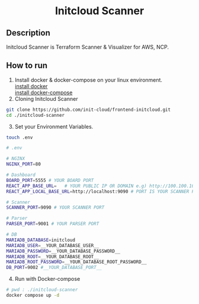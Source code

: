 <div align="center">    
 
# Initcloud Scanner

  
</div>
 
## Description   
Initcloud Scanner is Terraform Scanner & Visualizer for AWS, NCP.


## How to run
1. Install docker & docker-compose on your linux environment.  
    [install docker](https://docs.docker.com/engine/install/ubuntu/)  
    [install docker-compose](https://docs.docker.com/compose/install/linux/)
2. Cloning Initcloud Scanner
```bash
git clone https://github.com/init-cloud/frontend-initcloud.git
cd ./initcloud-scanner
```  
3. Set your Environment Variables. 
```bash
touch .env
```
```bash
# .env

# NGINX
NGINX_PORT=80

# Dashboard
BOARD_PORT=5555 # YOUR BOARD PORT
REACT_APP_BASE_URL=   # YOUR PUBLIC IP OR DOMAIN e.g) http://100.100.100.100
REACT_APP_LOCAL_BASE_URL=http://localhost:9090 # PORT IS YOUR SCANNER PORT

# Scanner
SCANNER_PORT=9090 # YOUR SCANNER PORT

# Parser
PARSER_PORT=9001 # YOUR PARSER PORT

# DB
MARIADB_DATABASE=initcloud
MARIADB_USER=__YOUR_DATABASE_USER__
MARIADB_PASSWORD=__YOUR_DATABASE_PASSWORD__
MARIADB_ROOT=__YOUR_DATABASE_ROOT__
MARIADB_ROOT_PASSWORD=__YOUR_DATABASE_ROOT_PASSWORD__
DB_PORT=9002 #__YOUR_DATABASE_PORT__ 

```   
4. Run with Docker-compose
```bash
# pwd : ./initcloud-scanner
docker compose up -d
```
